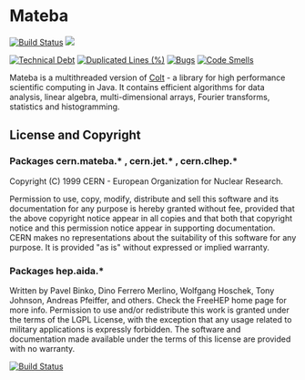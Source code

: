 Mateba
============
[![Build Status](https://github.com/MRC-CSO-SPHSU/Mateba/actions/workflows/build.yml/badge.svg)](https://github.com/MRC-CSO-SPHSU/Mateba/actions)
![](https://github.com/MRC-CSO-SPHSU/Mateba/actions/workflows/codeql-analysis.yml/badge.svg)


[![Technical Debt](https://sonarcloud.io/api/project_badges/measure?project=MRC-CSO-SPHSU_Mateba&metric=sqale_index)](https://sonarcloud.io/summary/new_code?id=MRC-CSO-SPHSU_Mateba)
[![Duplicated Lines (%)](https://sonarcloud.io/api/project_badges/measure?project=MRC-CSO-SPHSU_Mateba&metric=duplicated_lines_density)](https://sonarcloud.io/summary/new_code?id=MRC-CSO-SPHSU_Mateba)
[![Bugs](https://sonarcloud.io/api/project_badges/measure?project=MRC-CSO-SPHSU_Mateba&metric=bugs)](https://sonarcloud.io/summary/new_code?id=MRC-CSO-SPHSU_Mateba)
[![Code Smells](https://sonarcloud.io/api/project_badges/measure?project=MRC-CSO-SPHSU_Mateba&metric=code_smells)](https://sonarcloud.io/summary/new_code?id=MRC-CSO-SPHSU_Mateba)


Mateba is a multithreaded version of
[Colt](http://acs.lbl.gov/software/colt/) - a library for high
performance scientific computing in Java. It contains efficient
algorithms for data analysis, linear algebra, multi-dimensional arrays,
Fourier transforms, statistics and histogramming.

License and Copyright
---------------------

### Packages cern.mateba.\* , cern.jet.\* , cern.clhep.\*

Copyright (C) 1999 CERN - European Organization for Nuclear Research.

Permission to use, copy, modify, distribute and sell this software and
its documentation for any purpose is hereby granted without fee, provided
that the above copyright notice appear in all copies and that both that
copyright notice and this permission notice appear in supporting
documentation. CERN makes no representations about the suitability of
this software for any purpose. It is provided "as is" without expressed
or implied warranty.

### Packages hep.aida.\*

Written by Pavel Binko, Dino Ferrero Merlino, Wolfgang Hoschek, Tony
Johnson, Andreas Pfeiffer, and others. Check the FreeHEP home page for
more info. Permission to use and/or redistribute this work is granted
under the terms of the LGPL License, with the exception that any usage
related to military applications is expressly forbidden. The software
and documentation made available under the terms of this license are
provided with no warranty. 

[![Build Status](https://secure.travis-ci.org/rwl/Mateba.png)](http://travis-ci.org/rwl/Mateba)

